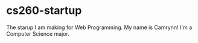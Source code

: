# cs260-startup
The starup I am making for Web Programming.
My name is Camrynn!
I'm a Computer Science major.
